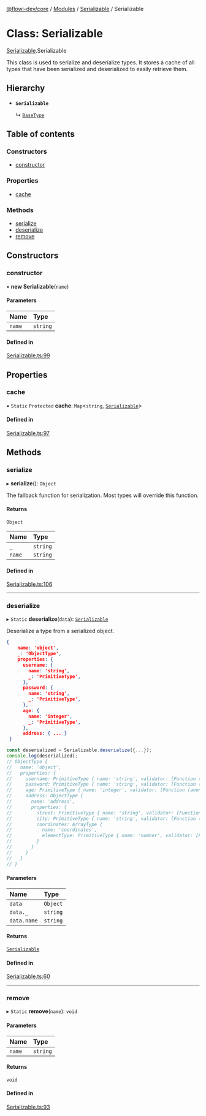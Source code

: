 [@flowi-dev/core](../README.md) / [Modules](../modules.md) / [Serializable](../modules/Serializable.md) / Serializable

# Class: Serializable

[Serializable](../modules/Serializable.md).Serializable

This class is used to serialize and deserialize types.
It stores a cache of all types that have been serialized and deserialized to easily retrieve them.

## Hierarchy

- **`Serializable`**

  ↳ [`BaseType`](Type.BaseType.md)

## Table of contents

### Constructors

- [constructor](Serializable.Serializable.md#constructor)

### Properties

- [cache](Serializable.Serializable.md#cache)

### Methods

- [serialize](Serializable.Serializable.md#serialize)
- [deserialize](Serializable.Serializable.md#deserialize)
- [remove](Serializable.Serializable.md#remove)

## Constructors

### constructor

• **new Serializable**(`name`)

#### Parameters

| Name | Type |
| :------ | :------ |
| `name` | `string` |

#### Defined in

[Serializable.ts:99](https://github.com/flowi-dev/core/blob/92e489f/src/classes/Serializable.ts#L99)

## Properties

### cache

▪ `Static` `Protected` **cache**: `Map`<`string`, [`Serializable`](Serializable.Serializable.md)\>

#### Defined in

[Serializable.ts:97](https://github.com/flowi-dev/core/blob/92e489f/src/classes/Serializable.ts#L97)

## Methods

### serialize

▸ **serialize**(): `Object`

The fallback function for serialization. Most types will override this function.

#### Returns

`Object`

| Name | Type |
| :------ | :------ |
| `_` | `string` |
| `name` | `string` |

#### Defined in

[Serializable.ts:106](https://github.com/flowi-dev/core/blob/92e489f/src/classes/Serializable.ts#L106)

___

### deserialize

▸ `Static` **deserialize**(`data`): [`Serializable`](Serializable.Serializable.md)

Deserialize a type from a serialized object.

```json
{
 	name: 'object',
 	_: 'ObjectType',
 	properties: {
 	  username: {
 	    name: 'string',
 	    _: 'PrimitiveType',
 	  },
 	  password: {
 	    name: 'string',
 	    _: 'PrimitiveType',
 	  },
 	  age: {
 	    name: 'integer',
 	    _: 'PrimitiveType',
 	  },
 	  address: { ... }
 }
```

```ts
const deserialized = Serializable.deserialize({...});
console.log(deserialized);
// ObjectType {
//   name: 'object',
//   properties: {
//     username: PrimitiveType { name: 'string', validator: [Function (anonymous)] },
//     password: PrimitiveType { name: 'string', validator: [Function (anonymous)] },
//     age: PrimitiveType { name: 'integer', validator: [Function (anonymous)] },
//     address: ObjectType {
//       name: 'address',
//       properties: {
//         street: PrimitiveType { name: 'string', validator: [Function (anonymous)] },
//         city: PrimitiveType { name: 'string', validator: [Function (anonymous)] },
//         coordinates: ArrayType {
//           name: 'coordinates',
//           elementType: PrimitiveType { name: 'number', validator: [Function (anonymous)] }
//         }
//       }
//     }
//   }
// }
```

#### Parameters

| Name | Type |
| :------ | :------ |
| `data` | `Object` |
| `data._` | `string` |
| `data.name` | `string` |

#### Returns

[`Serializable`](Serializable.Serializable.md)

#### Defined in

[Serializable.ts:60](https://github.com/flowi-dev/core/blob/92e489f/src/classes/Serializable.ts#L60)

___

### remove

▸ `Static` **remove**(`name`): `void`

#### Parameters

| Name | Type |
| :------ | :------ |
| `name` | `string` |

#### Returns

`void`

#### Defined in

[Serializable.ts:93](https://github.com/flowi-dev/core/blob/92e489f/src/classes/Serializable.ts#L93)
